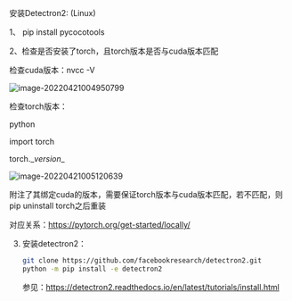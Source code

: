 安装Detectron2: (Linux)

1、 pip install pycocotools

2、检查是否安装了torch，且torch版本是否与cuda版本匹配

检查cuda版本：nvcc -V

![image-20220421004950799](C:\Users\21104\AppData\Roaming\Typora\typora-user-images\image-20220421004950799.png)

检查torch版本：

python

import torch

torch.\__version__

![image-20220421005120639](C:\Users\21104\AppData\Roaming\Typora\typora-user-images\image-20220421005120639.png)

附注了其绑定cuda的版本，需要保证torch版本与cuda版本匹配，若不匹配，则pip uninstall torch之后重装

对应关系：https://pytorch.org/get-started/locally/

3. 安装detectron2：

   ```bash
   git clone https://github.com/facebookresearch/detectron2.git
   python -m pip install -e detectron2
   ```

   参见：https://detectron2.readthedocs.io/en/latest/tutorials/install.html